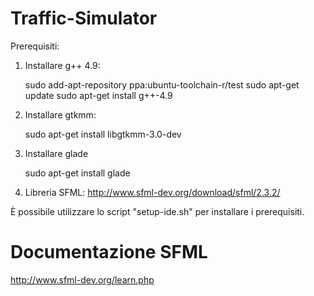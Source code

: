 # Traffic-Simulator
Prerequisiti:

1) Installare g++ 4.9:

    sudo add-apt-repository ppa:ubuntu-toolchain-r/test
    sudo apt-get update
    sudo apt-get install g++-4.9

2) Installare gtkmm:

    sudo apt-get install libgtkmm-3.0-dev 

3) Installare glade

    sudo apt-get install glade
    
4) Libreria SFML: http://www.sfml-dev.org/download/sfml/2.3.2/

È possibile utilizzare lo script "setup-ide.sh" per installare i prerequisiti.

# Documentazione SFML
http://www.sfml-dev.org/learn.php
